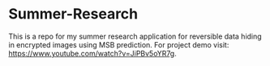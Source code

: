 # Summer-Research
This is a repo for my summer research application for reversible data hiding in encrypted images using MSB prediction.
For project demo visit: https://www.youtube.com/watch?v=JiPBv5oYR7g.
